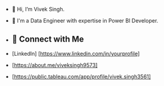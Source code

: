 - 👋 Hi, I’m Vivek Singh.
- 👀 I'm a Data Engineer with expertise in Power BI Developer.
  
- ## 🔗 Connect with Me
- [LinkedIn] [https://www.linkedin.com/in/yourprofile]
- [https://about.me/viveksingh9573]
- [https://public.tableau.com/app/profile/vivek.singh3561]
